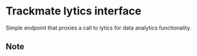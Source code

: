 # Trackmate lytics interface

Simple endpoint that proxies a call to lytics for data analytics functionality.

## Note
